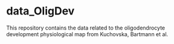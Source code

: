 # data_OligDev

This repository contains the data related to the oligodendrocyte development physiological map from Kuchovska, Bartmann et al.